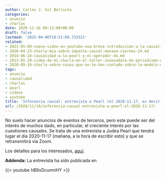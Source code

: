 ```yaml
---
author: Carlos J. Gil Bellosta
categories:
- anuncio
- charlas
date: 2020-11-16 09:13:00+00:00
draft: false
lastmod: '2025-04-06T18:51:09.733321'
related:
- 2021-05-09-nuevo-video-en-youtube-una-breve-introduccion-a-la-causalidad-a-la-pearl.md
- 2020-04-23-charla-mia-sobre-impacto-causal-manana-viernes-24.md
- 2014-06-24-causalidad-a-la-pearl-y-el-operador-do.md
- 2013-05-29-video-de-mi-charla-en-el-taller-innovadata-de-periodismo-de-datos.md
- 2020-09-16-charla-sobre-cosas-que-no-te-han-contado-sobre-le-modelo-de-poisson-y-de-paso-el-logistico.md
tags:
- anuncio
- causalidad
- charlas
- pearl
- vídeos
- youtube
title: 'Inferencia causal: entrevista a Pearl (el 2020-11-17, es decir, mañana)'
url: /2020/11/16/inferencia-causal-entrevista-a-pearl-el-2020-11-17/
---
```


No suelo hacer anuncios de eventos de terceros, pero este puede ser del interés de muchos dado, en particular, el creciente interés por las cuestiones causales. Se trata de una entrevista a Judea Pearl que tendrá lugar el día 2020-11-17 (mañana, a la hora de escribir esto) y que se retransmitirá vía Zoom.

Los detalles para los interesados, [aquí](https://sites.google.com/view/ocis/).

**Addenda:** La entrevista ha sido publicada en

{{< youtube hB9xDcumnHY >}}